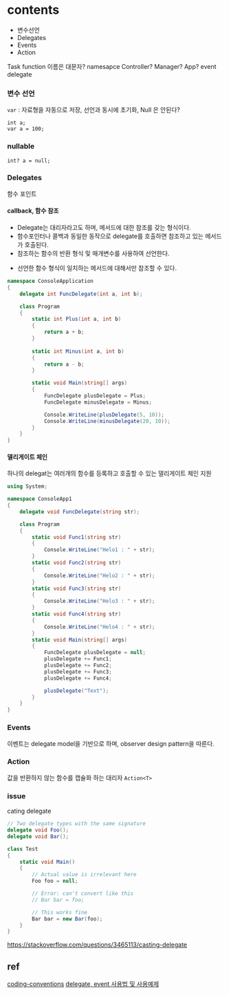 
# contents
- 변수선언
- Delegates
- Events
- Action


Task
function 이름은 대문자?
namesapce
Controller?
Manager?
App?
event delegate

### 변수 선언
`var` : 자료형을 자동으로 저장, 선언과 동시에 초기화, Null 은 안된다?
```
int a;
var a = 100;
```

### nullable
```
int? a = null;
```

### Delegates
함수 포인트
#### callback, 함수 참조

 - Delegate는 대리자라고도 하며, 메서드에 대한 참조를 갖는 형식이다.
 - 함수포인터나 콜백과 동일한 동작으로 delegate를 호출하면 참조하고 있는 메서드가 호출된다.
 - 참조하는 함수의 반환 형식 및 매개변수를 사용하여 선언한다.
  * 선언한 함수 형식이 일치하는 메서드에 대해서만 참조할 수 있다.

```csharp
namespace ConsoleApplication
{
    delegate int FuncDelegate(int a, int b);

    class Program
    {
        static int Plus(int a, int b)
        {
            return a + b;
        }
        
        static int Minus(int a, int b)
        {
            return a - b;
        }

        static void Main(string[] args)
        {
            FuncDelegate plusDelegate = Plus;
            FuncDelegate minusDelegate = Minus;

            Console.WriteLine(plusDelegate(5, 10));
            Console.WriteLine(minusDelegate(20, 10));
        }
    }
}
```
#### 델리게이트 체인
하나의 delegat는 여러개의 함수를 등록하고 호출할 수 있는 델리게이트 체인 지원
```csharp
using System;

namespace ConsoleApp1
{
    delegate void FuncDelegate(string str);

    class Program
    {
        static void Func1(string str)
        {
            Console.WriteLine("Helo1 : " + str);
        }
        static void Func2(string str)
        {
            Console.WriteLine("Helo2 : " + str);
        }
        static void Func3(string str)
        {
            Console.WriteLine("Helo3 : " + str);
        }
        static void Func4(string str)
        {
            Console.WriteLine("Helo4 : " + str);
        }
        static void Main(string[] args)
        {
            FuncDelegate plusDelegate = null;
            plusDelegate += Func1;
            plusDelegate += Func2;
            plusDelegate += Func3;
            plusDelegate += Func4;

            plusDelegate("Text");
        }
    }
}
```

### Events
이벤트는 delegate model을 기반으로 하며, observer design pattern을 따른다.

### Action
값을 반환하지 않는 함수를 캡슐화 하는 대리자 
`Action<T>`

### issue
cating delegate
```csharp
// Two delegate types with the same signature
delegate void Foo();
delegate void Bar();

class Test
{
    static void Main()
    {
        // Actual value is irrelevant here
        Foo foo = null;

        // Error: can't convert like this
        // Bar bar = foo;

        // This works fine
        Bar bar = new Bar(foo);
    }
}
```
https://stackoverflow.com/questions/3465113/casting-delegate

## ref
[coding-conventions](https://learn.microsoft.com/en-us/dotnet/csharp/fundamentals/coding-style/coding-conventions)
[delegate, event 사용법 및 사용예제](https://frozenpond.tistory.com/3)